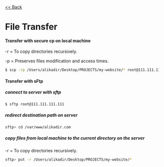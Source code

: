 [<< Back](README.md)

# File Transfer

#### Transfer with secure cp on local machine

-r = To copy directories recursively.

-p = Preserves files modification and access times.

```bash
$ scp -rp /Users/alikadir/Desktop/PROJECTS/my-website/* root@111.111.111.111:/var/www/alikadir.com
```


#### Transfer with sFtp

##### connect to server with sftp

```bash
$ sftp root@111.111.111.111
```

##### redirect destination path on server

```bash
sftp> cd /var/www/alikadir.com
```

##### copy files from local machine to the current directory on the server

-r = To copy directories recursively.

```bash
sftp> put -r /Users/alikadir/Desktop/PROJECTS/my-website/*
```
